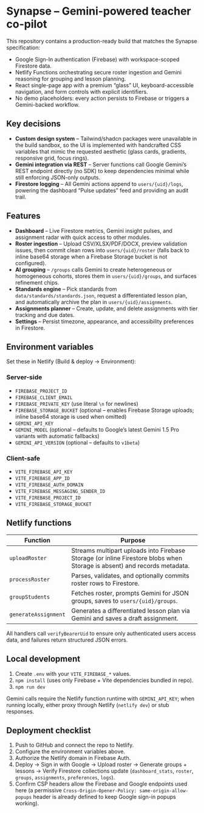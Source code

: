 # Synapse – Gemini-powered teacher co-pilot

This repository contains a production-ready build that matches the Synapse specification:

- Google Sign-In authentication (Firebase) with workspace-scoped Firestore data.
- Netlify Functions orchestrating secure roster ingestion and Gemini reasoning for grouping and lesson planning.
- React single-page app with a premium “glass” UI, keyboard-accessible navigation, and form controls with explicit identifiers.
- No demo placeholders: every action persists to Firebase or triggers a Gemini-backed workflow.

## Key decisions

- **Custom design system** – Tailwind/shadcn packages were unavailable in the build sandbox, so the UI is implemented with handcrafted CSS variables that mimic the requested aesthetic (glass cards, gradients, responsive grid, focus rings).
- **Gemini integration via REST** – Server functions call Google Gemini’s REST endpoint directly (no SDK) to keep dependencies minimal while still enforcing JSON-only outputs.
- **Firestore logging** – All Gemini actions append to `users/{uid}/logs`, powering the dashboard “Pulse updates” feed and providing an audit trail.

## Features

- **Dashboard** – Live Firestore metrics, Gemini insight pulses, and assignment radar with quick access to other modules.
- **Roster ingestion** – Upload CSV/XLSX/PDF/DOCX, preview validation issues, then commit clean rows into `users/{uid}/roster` (falls back to inline base64 storage when a Firebase Storage bucket is not configured).
- **AI grouping** – `/groups` calls Gemini to create heterogeneous or homogeneous cohorts, stores them in `users/{uid}/groups`, and surfaces refinement chips.
- **Standards engine** – Pick standards from `data/standards/standards.json`, request a differentiated lesson plan, and automatically archive the plan in `users/{uid}/assignments`.
- **Assignments planner** – Create, update, and delete assignments with tier tracking and due dates.
- **Settings** – Persist timezone, appearance, and accessibility preferences in Firestore.

## Environment variables

Set these in Netlify (Build & deploy → Environment):

### Server-side
- `FIREBASE_PROJECT_ID`
- `FIREBASE_CLIENT_EMAIL`
- `FIREBASE_PRIVATE_KEY` (use literal `\n` for newlines)
- `FIREBASE_STORAGE_BUCKET` (optional – enables Firebase Storage uploads; inline base64 storage is used when omitted)
- `GEMINI_API_KEY`
- `GEMINI_MODEL` (optional – defaults to Google’s latest Gemini 1.5 Pro variants with automatic fallbacks)
- `GEMINI_API_VERSION` (optional – defaults to `v1beta`)

### Client-safe
- `VITE_FIREBASE_API_KEY`
- `VITE_FIREBASE_APP_ID`
- `VITE_FIREBASE_AUTH_DOMAIN`
- `VITE_FIREBASE_MESSAGING_SENDER_ID`
- `VITE_FIREBASE_PROJECT_ID`
- `VITE_FIREBASE_STORAGE_BUCKET`

## Netlify functions

| Function | Purpose |
| --- | --- |
| `uploadRoster` | Streams multipart uploads into Firebase Storage (or inline Firestore blobs when Storage is absent) and records metadata. |
| `processRoster` | Parses, validates, and optionally commits roster rows to Firestore. |
| `groupStudents` | Fetches roster, prompts Gemini for JSON groups, saves to `users/{uid}/groups`. |
| `generateAssignment` | Generates a differentiated lesson plan via Gemini and saves a draft assignment. |

All handlers call `verifyBearerUid` to ensure only authenticated users access data, and failures return structured JSON errors.

## Local development

1. Create `.env` with your `VITE_FIREBASE_*` values.
2. `npm install` (uses only Firebase + Vite dependencies bundled in repo).
3. `npm run dev`

Gemini calls require the Netlify function runtime with `GEMINI_API_KEY`; when running locally, either proxy through Netlify (`netlify dev`) or stub responses.

## Deployment checklist

1. Push to GitHub and connect the repo to Netlify.
2. Configure the environment variables above.
3. Authorize the Netlify domain in Firebase Auth.
4. Deploy → Sign in with Google → Upload roster → Generate groups + lessons → Verify Firestore collections update (`dashboard_stats`, `roster`, `groups`, `assignments`, `preferences`, `logs`).
5. Confirm CSP headers allow the Firebase and Google endpoints used here (a permissive
   `Cross-Origin-Opener-Policy: same-origin-allow-popups` header is already defined to
   keep Google sign-in popups working).
